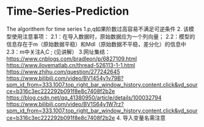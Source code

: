 # Time-Series-Prediction
The algorithem for time series
1.p,q如果阶数过高容易不满足可逆条件
2. 该模型使用注意事项：
    2.1：在导入数据时，原始数据应为一个列向量；
    2.2：模型的信息存在于m（原始数据平稳）和Mdl（原始数据不平稳，差分化）的信息中
    2.3：m中关注A,C ;  (见讲解）
3.网址集结：
https://www.cnblogs.com/bradleon/p/6827109.html
https://www.ilovematlab.cn/thread-526113-1-1.html
https://www.zhihu.com/question/277242645
https://www.bilibili.com/video/BV1454y1v79B?spm_id_from=333.1007.top_right_bar_window_history.content.click&vd_source=b316c3ec222292b091f8e8c7408f2b2e
https://blog.csdn.net/qq_41380950/article/details/100032794
https://www.bilibili.com/video/BV1S64y1W7rz?spm_id_from=333.1007.top_right_bar_window_history.content.click&vd_source=b316c3ec222292b091f8e8c7408f2b2e
4. 导入变量名需注意
